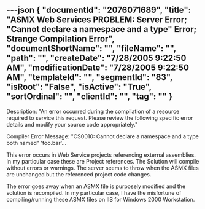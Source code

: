 ---json
{
  "documentId": "2076071689",
  "title": "ASMX Web Services PROBLEM: Server Error; &quot;Cannot declare a namespace and a type&quot; Error; Strange Compilation Error",
  "documentShortName": "",
  "fileName": "",
  "path": "",
  "createDate": "7/28/2005 9:22:50 AM",
  "modificationDate": "7/28/2005 9:22:50 AM",
  "templateId": "",
  "segmentId": "83",
  "isRoot": "False",
  "isActive": "True",
  "sortOrdinal": "",
  "clientId": "",
  "tag": ""
}
---

Description: &quot;An error occurred during the compilation of a resource required to service this request. Please review the following specific error details and modify your source code appropriately.&quot;

Compiler Error Message: &quot;CS0010: Cannot declare a namespace and a type both named&quot; 'foo.bar'...

This error occurs in Web Service projects referencing external assemblies. In my particular case these are Project references. The Solution will compile without errors or warnings. The server seems to throw when the ASMX files are unchanged but the referenced project code changes.

The error goes away when an ASMX file is purposely modified and the solution is recompiled. In my particular case, I have the misfortune of compiling/running these ASMX files on IIS for Windows 2000 Workstation.
